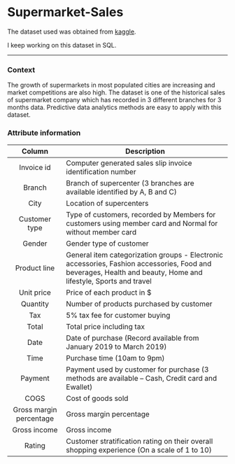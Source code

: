 # Supermarket-Sales

The dataset used was obtained from [kaggle](https://www.kaggle.com/mahmoudeletrby/supermarket).

I keep working on this dataset in SQL.



-----------------------
### Context
The growth of supermarkets in most populated cities are increasing and market competitions are also high. The dataset is one of the historical sales of supermarket company which has recorded in 3 different branches for 3 months data. Predictive data analytics methods are easy to apply with this dataset.

### Attribute information
| Column   | Description  |
| :------------:|--------------------------------------------------------------|
|Invoice id | Computer generated sales slip invoice identification number|
|Branch | Branch of supercenter (3 branches are available identified by A, B and C)|
|City | Location of supercenters|
|Customer type | Type of customers, recorded by Members for customers using member card and Normal for without member card|
|Gender | Gender type of customer|
|Product line | General item categorization groups - Electronic accessories, Fashion accessories, Food and beverages, Health and beauty, Home and lifestyle, Sports and travel|
|Unit price | Price of each product in $ |
|Quantity | Number of products purchased by customer |
|Tax | 5% tax fee for customer buying|
|Total | Total price including tax|
|Date | Date of purchase (Record available from January 2019 to March 2019) |
|Time | Purchase time (10am to 9pm)|
|Payment | Payment used by customer for purchase (3 methods are available – Cash, Credit card and Ewallet)|
|COGS | Cost of goods sold|
|Gross margin percentage | Gross margin percentage|
|Gross income | Gross income|
|Rating | Customer stratification rating on their overall shopping experience (On a scale of 1 to 10)|
